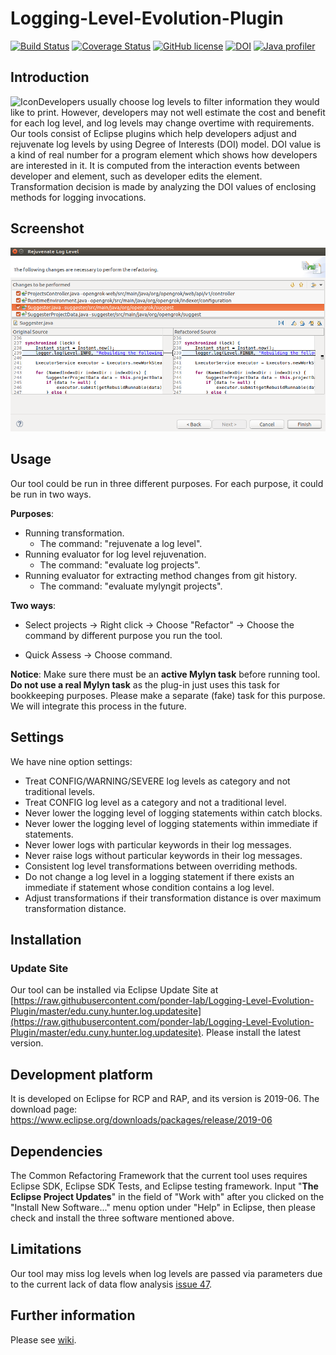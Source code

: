 # Logging-Level-Evolution-Plugin

[![Build Status](https://travis-ci.com/ponder-lab/Logging-Level-Evolution-Plugin.svg?token=gywSHb5G1W81zrovzorQ&branch=master)](https://travis-ci.com/ponder-lab/Logging-Level-Evolution-Plugin) [![Coverage Status](https://coveralls.io/repos/github/ponder-lab/Logging-Level-Evolution-Plugin/badge.svg?branch=master&t=SHx1bW)](https://coveralls.io/github/ponder-lab/Logging-Level-Evolution-Plugin?branch=master) [![GitHub license](https://img.shields.io/badge/license-Eclipse-blue.svg)](https://github.com/ponder-lab/Logging-Level-Evolution-Plugin/blob/master/LICENSE.txt) [![DOI](https://zenodo.org/badge/DOI/10.5281/zenodo.3700492.svg)](https://doi.org/10.5281/zenodo.3700492) [![Java profiler](https://www.ej-technologies.com/images/product_banners/jprofiler_small.png)](https://www.ej-technologies.com/products/jprofiler/overview.html)

## Introduction

<img src="https://github.com/ponder-lab/Logging-Level-Evolution-Plugin/blob/master/edu.cuny.hunter.log.ui/icons/icon.png" alt="Icon" align="left"/> Developers usually choose log levels to filter information they would like to print. However, developers may not well estimate the cost and benefit for each log level, and log levels may change overtime with requirements. Our tools consist of Eclipse plugins which help developers adjust and rejuvenate log levels by using Degree of Interests (DOI) model. DOI value is a kind of real number for a program element which shows how developers are interested in it. It is computed from the interaction events between developer and element, such as developer edits the element. Transformation decision is made by analyzing the DOI values of enclosing methods for logging invocations.

## Screenshot

<img src="https://github.com/ponder-lab/Logging-Level-Evolution-Plugin/blob/master/edu.cuny.hunter.log.ui/icons/screenshot.png" alt="Screenshot"/>

## Usage

Our tool could be run in three different purposes. For each purpose, it could be run in two ways.

**Purposes**:

- Running transformation.
  - The command: "rejuvenate a log level".
- Running evaluator for log level rejuvenation.
  - The command: "evaluate log projects".
- Running evaluator for extracting method changes from git history.
  - The command: "evaluate mylyngit projects".

**Two ways**:

- Select projects -> Right click -> Choose "Refactor" -> Choose the command by different purpose you run the tool.

- Quick Assess -> Choose command.

**Notice**:
Make sure there must be an **active Mylyn task** before running tool. **Do not use a real Mylyn task** as the plug-in just uses this task for bookkeeping purposes. Please make a separate (fake) task for this purpose. We will integrate this process in the future.

## Settings

We have nine option settings:

- Treat CONFIG/WARNING/SEVERE log levels as category and not traditional levels.
- Treat CONFIG log level as a category and not a traditional level.
- Never lower the logging level of logging statements within catch blocks.
- Never lower the logging level of logging statements within immediate if statements.
- Never lower logs with particular keywords in their log messages.
- Never raise logs without particular keywords in their log messages.
- Consistent log level transformations between overriding methods.
- Do not change a log level in a logging statement if there exists an immediate if statement whose condition contains a log level.
- Adjust transformations if their transformation distance is over maximum transformation distance.

## Installation

### Update Site

Our tool can be installed via Eclipse Update Site at [https://raw.githubusercontent.com/ponder-lab/Logging-Level-Evolution-Plugin/master/edu.cuny.hunter.log.updatesite](https://raw.githubusercontent.com/ponder-lab/Logging-Level-Evolution-Plugin/master/edu.cuny.hunter.log.updatesite). Please install the latest version.

## Development platform

It is developed on Eclipse for RCP and RAP, and its version is 2019-06. The download page: https://www.eclipse.org/downloads/packages/release/2019-06

## Dependencies

The Common Refactoring Framework that the current tool uses requires Eclipse SDK, Eclipse SDK Tests, and Eclipse testing framework. Input
"<b>The Eclipse Project Updates</b>" in the field of "Work with" after you clicked on the "Install New Software..." menu option under "Help" in Eclipse, then please check and install the three software mentioned above.

## Limitations

Our tool may miss log levels when log levels are passed via parameters due to the current lack of data flow analysis [issue 47](https://github.com/ponder-lab/Logging-Level-Evolution-Plugin/issues/47).

## Further information

Please see [wiki](https://github.com/ponder-lab/Logging-Level-Evolution-Plugin/wiki).
